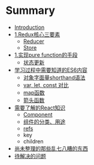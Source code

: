 # Summary

* [Introduction](README.md)
* [1.Redux核心三要素](chapter1.md)
  * [Reducer](chapter1/reducer.md)
  * [Store](chapter1/store.md)
* [1.实现pure function的手段](shi-xian-pure-function-de-shou-duan.md)
  * [状态更新](shi-xian-pure-function-de-shou-duan/1shu-fu-dian.md)
* [学习过程中需要知道的ES6内容](xue-xi-guo-cheng-zhong-xu-yao-zhi-dao-de-es6-nei-rong.md)
  * [对象字面量shorthand语法](xue-xi-guo-cheng-zhong-xu-yao-zhi-dao-de-es6-nei-rong/dui-xiang-zi-mian-liang-shorthand-yu-fa.md)
  * [var, let, const 对比](xue-xi-guo-cheng-zhong-xu-yao-zhi-dao-de-es6-nei-rong/var-let-const-dui-bi.md)
  * [map函数](xue-xi-guo-cheng-zhong-xu-yao-zhi-dao-de-es6-nei-rong/maphan-shu.md)
  * [箭头函数](xue-xi-guo-cheng-zhong-xu-yao-zhi-dao-de-es6-nei-rong/jian-tou-han-shu-xie-fa.md)
* [需要了解的React知识](xu-yao-le-jie-de-react-zhi-shi.md)
  * [Component](xu-yao-le-jie-de-react-zhi-shi/component.md)
  * [组件的分类、用途](xu-yao-le-jie-de-react-zhi-shi/zu-jian-de-fen-lei-3001-yong-tu.md)
  * [refs](xu-yao-le-jie-de-react-zhi-shi/refs.md)
  * key
  * children
* [尚未整理的那些乱七八糟的东西](shang-wei-zheng-li-de-na-xie-luan-qi-ba-zao-de-dong-xi.md)
* [待解决的问题](dai-jie-jue-de-wen-ti.md)

